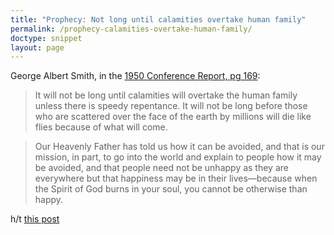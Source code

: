 ```yaml
---
title: "Prophecy: Not long until calamities overtake human family"
permalink: /prophecy-calamities-overtake-human-family/
doctype: snippet
layout: page
---
```


George Albert Smith, in the [1950 Conference Report, pg 169](https://archive.org/stream/conferencereport1950a#page/n169/mode/2up):

> It will not be long until calamities will overtake the human family unless there is speedy repentance. It will not be long before those who are scattered over the face of the earth by millions will die like flies because of what will come.

> Our Heavenly Father has told us how it can be avoided, and that is our mission, in part, to go into the world and explain to people how it may be avoided, and that people need not be unhappy as they are everywhere but that happiness may be in their lives—because when the Spirit of God burns in your soul, you cannot be otherwise than happy.

h/t [this post](https://archive.org/stream/conferencereport1950a#page/n169/mode/2up)
